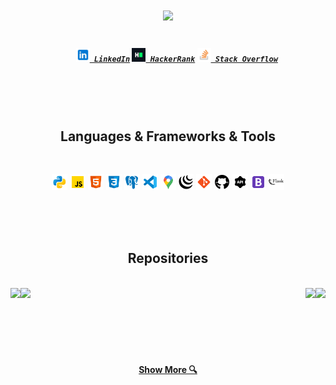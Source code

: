 <h1 align="center">
  <a href="https://git.io/typing-svg">
    <img src="https://readme-typing-svg.herokuapp.com/?lines=Hello,+There!+👋;This+is+Ali+Cetiner....;Nice+to+meet+you!&center=true&size=30">
  </a>
</h1>

<h5 align="center">
  <code>
    <a href="https://www.linkedin.com/in/ali-yener-cetiner/" title="LinkedIn Profile"><img width="22" src="images/linkedin.svg"> LinkedIn</a></code>
  <code><a href="https://www.hackerrank.com/ayenercetiner" title="HackerRank Profile"><img width="22" src="images/HackerRank.png"> HackerRank</a></code>
  <code><a href="https://stackoverflow.com/users/20000567/ali" title="Stack Overflow Profile"><img width="22" src="images/stackoverflow.png"> Stack Overflow</a></code>
</h5>
<br>
<br>
<br>
<h2 align="center"> Languages & Frameworks & Tools </h2>
<br>
<p align="center">
  <code><img title="Python" height="25" src="images/python.svg"></code>
  <code><img title="Javascript" height="25" src="images/javascript.svg"></code>
  <code><img title="HTML5" height="25" src="images/html5.svg"></code>
  <code><img title="CSS" height="25" src="images/css.svg"></code>
  <code><img title="PostgreSQL" height="25" src="images/postgresql.svg"></code>
  <code><img title="Visual Studio Code" height="25" src="images/vs-code.svg"></code>
  <code><img title="GoogleMapsAPI" height="25" src="images/google-maps.svg"></code>
  <code><img title="JQuery" height="25" src="images/jquery.svg"></code>
  <code><img title="Git" height="25" src="images/git.svg"></code>
  <code><img title="GitHub" height="25" src="images/github.svg"></code>
  <code><img title="REST API" height="25" src="images/rest-api-48.png"></code>
  <code><img title="Bootstrap" height="25" src="images/bootstrap.svg"></code>
  <code><img title="Flask" height="25" src="images/flask.svg"></code>
</p>
<br>
<br>
<br>
<h2 align="center"> Repositories </h2>
<br>

<div width="100%" align="center">
  <a align="left" href="https://github.com/aycetiner/movie-loco" title="Movie Loco App"><img align="left" height="115" src="https://github-readme-stats.vercel.app/api/pin/?username=aycetiner&repo=movie-loco&theme=react&border_color=61dafb&border_radius=10"></a>
   <a align="right" href="https://github.com/aycetiner/twitter-clone" title="Warbler App"><img align="right" height="115" src="https://github-readme-stats.vercel.app/api/pin/?username=aycetiner&repo=twitter-clone&theme=react&border_color=61dafb&border_radius=10"></a>
</div>
<div width="100%" align="center">
  <a align="left" href="https://github.com/aycetiner/jeopardy" title="Jeopardy"><img align="left" height="115" src="https://github-readme-stats.vercel.app/api/pin/?username=aycetiner&repo=jeopardy&theme=react&border_color=61dafb&border_radius=10"></a>
   <a align="right" href="https://github.com/aycetiner/hack-or-snooze-ajax-api" title="hack-or-snooze-ajax-api"><img align="right" height="115" src="https://github-readme-stats.vercel.app/api/pin/?username=aycetiner&repo=hack-or-snooze-ajax-api&theme=react&border_color=61dafb&border_radius=10"></a>
</div>

<br>
<br>
<br>
<br>
<br>
<br>

<h4 align="center">
  <a href="https://github.com/aycetiner?tab=repositories" title="Show Repositories"> Show More 🔍</a>
</h4>

<!--
**aycetiner/aycetiner** is a ✨ _special_ ✨ repository because its `README.md` (this file) appears on your GitHub profile.

Here are some ideas to get you started:

- 🔭 I’m currently working on ...
- 🌱 I’m currently learning ...
- 👯 I’m looking to collaborate on ...
- 🤔 I’m looking for help with ...
- 💬 Ask me about ...
- 📫 How to reach me: ...
- 😄 Pronouns: ...
- ⚡ Fun fact: ...
-->
